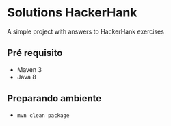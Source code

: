 # Solutions HackerHank

A simple project with answers to HackerHank exercises

## Pré requisito
- Maven 3
- Java 8

## Preparando ambiente
- ```mvn clean package```
